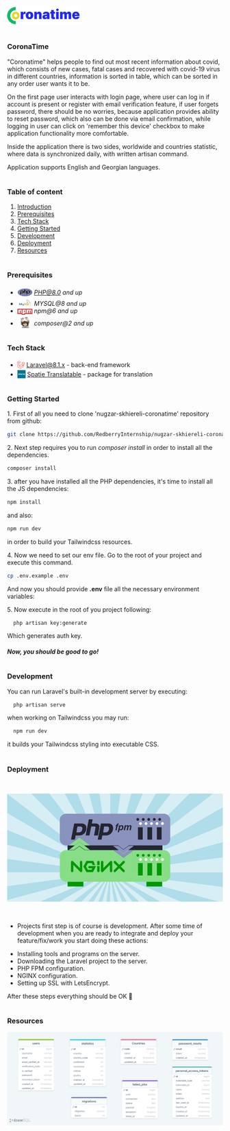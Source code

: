  !["coronatime"](./public/images/header.png)

#
### CoronaTime

"Coronatime" helps people to find out most recent information about covid, which consists of new cases, fatal cases and recovered 
 with covid-19 virus in different countries, information is sorted in table, which can be sorted in any order user wants it to be.

On the first page user interacts with login page, where user can log in if account is present or register with email verification feature, if user forgets password, there should be no worries, because application provides ability to reset password, which also can be done via email confirmation, while logging in user can click on 'remember this device' checkbox to make application functionality more comfortable.

Inside the application there is two sides, worldwide and countries statistic, where data is synchronized daily, with written artisan command.

Application supports English and Georgian languages.

#
### Table of content

1. [Introduction](#Introduction)
2. [Prerequisites](#Prerequisites)
3. [Tech Stack](#Tech-Stack)
4. [Getting Started](#Getting-Started)
5. [Development](#Development)
6. [Deployment](#Deployment)
7. [Resources](#Resources)

#
### Prerequisites

* <img src="./public/images/PHP-logo.png" width="35" style="position: relative; top: 4px" /> *PHP@8.0 and up*
* <img src="./public/images/mysql.png" width="35" style="position: relative; top: 4px" /> *MYSQL@8 and up*
* <img src="./public/images/npm.png" width="35" style="position: relative; top: 4px" /> *npm@6 and up*
* <img src="./public/images/composer.png" width="35" style="position: relative; top: 6px" /> *composer@2 and up*



#
### Tech Stack

* <img src="./public/images/laravel.png" height="18" style="position: relative; top: 4px" /> [Laravel@8.1.x](https://laravel.com/docs/8.1.x) - back-end framework
* <img src="./public/images/spatie.png" height="19" style="position: relative; top: 4px" /> [Spatie Translatable](https://github.com/spatie/laravel-translatable) - package for translation



#
### Getting Started
1\. First of all you need to clone 'nugzar-skhiereli-coronatime' repository from github:
```sh
git clone https://github.com/RedberryInternship/nugzar-skhiereli-coronatime.git
```

2\. Next step requires you to run *composer install* in order to install all the dependencies.
```sh
composer install
```

3\. after you have installed all the PHP dependencies, it's time to install all the JS dependencies:
```sh
npm install
```

and also:
```sh
npm run dev
```
in order to build your Tailwindcss resources.

4\. Now we need to set our env file. Go to the root of your project and execute this command.
```sh
cp .env.example .env
```
And now you should provide **.env** file all the necessary environment variables:


5\. Now execute in the root of you project following:
```sh
  php artisan key:generate
```
Which generates auth key.

##### Now, you should be good to go!



#
### Development

You can run Laravel's built-in development server by executing:

```sh
  php artisan serve
```

when working on Tailwindcss you may run:

```sh
  npm run dev
```
it builds your Tailwindcss styling into executable CSS.


#
### Deployment
<br/>

!["nginx / php fpm"](./public/images/php-fpm-nginx-logo.png)

<br />

- Projects first step is of course is development.
 After some time of development when you are ready to integrate and deploy your feature/fix/work you start doing these actions:
* Installing tools and programs on the server.
* Downloading the Laravel project to the server.
* PHP FPM configuration.
* NGINX configuration.
* Setting up SSL with LetsEncrypt.

After these steps everything should be OK :pray:


#
### Resources
!["drawsql"](./public/images/coronatimeDrawsql.png)